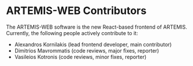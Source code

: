 # ARTEMIS-WEB Contributors

The ARTEMIS-WEB software is the new React-based frontend of ARTEMIS.
Currently, the following people actively contribute to it:

- Alexandros Kornilakis (lead frontend developer, main contributor)
- Dimitrios Mavrommatis (code reviews, major fixes, reporter)
- Vasileios Kotronis (code reviews, minor fixes, reporter)
